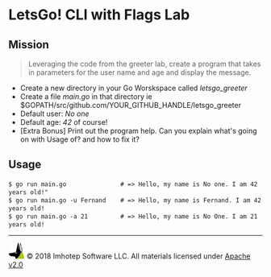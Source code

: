 # LetsGo! CLI with Flags Lab

## Mission

> Leveraging the code from the greeter lab, create a program that takes in parameters
> for the user name and age and display the message.

* Create a new directory in your Go Worskspace called *letsgo_greeter*
* Create a file *main.go* in that directory ie $GOPATH/src/github.com/YOUR_GITHUB_HANDLE/letsgo_greeter
* Default user: *No one*
* Default age: *42* of course!
* [Extra Bonus] Print out the program help. Can you explain what's going on with Usage of? and how to fix it?

## Usage

```shell
$ go run main.go               # => Hello, my name is No one. I am 42 years old!"
$ go run main.go -u Fernand    # => Hello, my name is Fernand. I am 42 years old!
$ go run main.go -a 21         # => Hello, my name is No One. I am 21 years old!
```

---
<img src="../assets/imhotep_logo.png" width="32" height="auto"/> © 2018 Imhotep Software LLC.
All materials licensed under [Apache v2.0](http://www.apache.org/licenses/LICENSE-2.0)